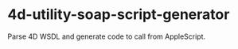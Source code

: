 4d-utility-soap-script-generator
================================

Parse 4D WSDL and generate code to call from AppleScript.
